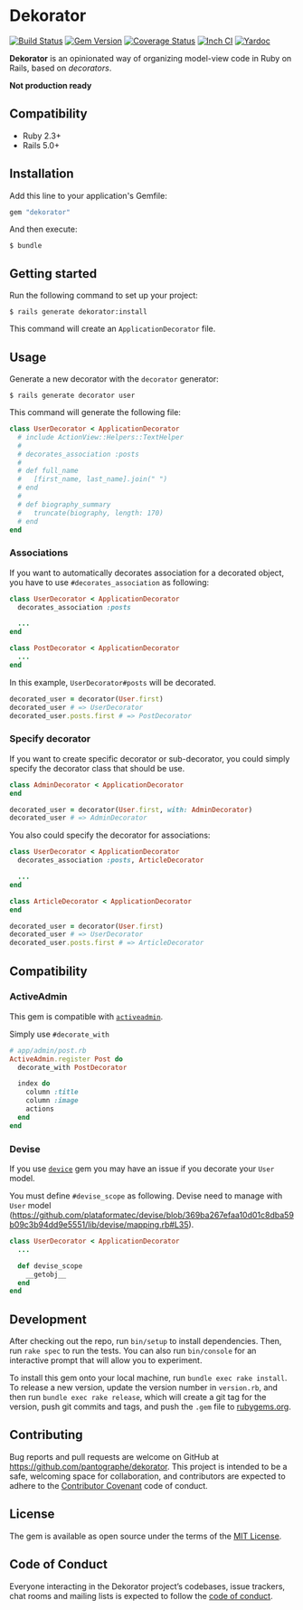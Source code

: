 # Dekorator

[![Build Status](https://travis-ci.org/pantographe/dekorator.svg?branch=master)](https://travis-ci.org/pantographe/dekorator)
[![Gem Version](https://badge.fury.io/rb/dekorator.svg)](https://rubygems.org/gems/dekorator)
[![Coverage Status](https://coveralls.io/repos/github/pantographe/dekorator/badge.svg)](https://coveralls.io/github/pantographe/dekorator)
[![Inch CI](https://inch-ci.org/github/pantographe/dekorator.svg?branch=master)](https://inch-ci.org/github/pantographe/dekorator)
[![Yardoc](https://img.shields.io/badge/doc-yardoc-blue.svg)](https://www.rubydoc.info/github/pantographe/dekorator/master)

**Dekorator** is an opinionated way of organizing model-view code in Ruby on Rails, based on _decorators_.

**Not production ready**

## Compatibility

* Ruby 2.3+
* Rails 5.0+


## Installation

Add this line to your application's Gemfile:

```ruby
gem "dekorator"
```

And then execute:

    $ bundle


## Getting started

Run the following command to set up your project:

    $ rails generate dekorator:install

This command will create an `ApplicationDecorator` file.


## Usage

Generate a new decorator with the `decorator` generator:

    $ rails generate decorator user

This command will generate the following file:

```ruby
class UserDecorator < ApplicationDecorator
  # include ActionView::Helpers::TextHelper
  #
  # decorates_association :posts
  #
  # def full_name
  #   [first_name, last_name].join(" ")
  # end
  #
  # def biography_summary
  #   truncate(biography, length: 170)
  # end
end
```

### Associations

If you want to automatically decorates association for a decorated object,
you have to use `#decorates_association` as following:

```ruby
class UserDecorator < ApplicationDecorator
  decorates_association :posts

  ...
end

class PostDecorator < ApplicationDecorator
  ...
end
```

In this example, `UserDecorator#posts` will be decorated.

```ruby
decorated_user = decorator(User.first)
decorated_user # => UserDecorator
decorated_user.posts.first # => PostDecorator
```

### Specify decorator

If you want to create specific decorator or sub-decorator, you could simply 
specify the decorator class that should be use.

```ruby
class AdminDecorator < ApplicationDecorator
end

decorated_user = decorator(User.first, with: AdminDecorator)
decorated_user # => AdminDecorator
```

You also could specify the decorator for associations:

```ruby
class UserDecorator < ApplicationDecorator
  decorates_association :posts, ArticleDecorator

  ...
end

class ArticleDecorator < ApplicationDecorator
end

decorated_user = decorator(User.first)
decorated_user # => UserDecorator
decorated_user.posts.first # => ArticleDecorator
```

## Compatibility

### ActiveAdmin

This gem is compatible with [`activeadmin`][activeadmin].

Simply use `#decorate_with`

```ruby
# app/admin/post.rb
ActiveAdmin.register Post do
  decorate_with PostDecorator

  index do
    column :title
    column :image
    actions
  end
end
```

### Devise

If you use [`device`][devise] gem you may have an issue if you decorate your
`User` model.

You must define `#devise_scope` as following. Devise need to manage with
`User` model (https://github.com/plataformatec/devise/blob/369ba267efaa10d01c8dba59b09c3b94dd9e5551/lib/devise/mapping.rb#L35).

```ruby
class UserDecorator < ApplicationDecorator
  ...

  def devise_scope
    __getobj__
  end
end
```


## Development

After checking out the repo, run `bin/setup` to install dependencies. Then, run `rake spec` to run the tests. You can also run `bin/console` for an interactive prompt that will allow you to experiment.

To install this gem onto your local machine, run `bundle exec rake install`. To release a new version, update the version number in `version.rb`, and then run `bundle exec rake release`, which will create a git tag for the version, push git commits and tags, and push the `.gem` file to [rubygems.org](https://rubygems.org).

## Contributing

Bug reports and pull requests are welcome on GitHub at https://github.com/pantographe/dekorator. This project is intended to be a safe, welcoming space for collaboration, and contributors are expected to adhere to the [Contributor Covenant](http://contributor-covenant.org) code of conduct.

## License

The gem is available as open source under the terms of the [MIT License](https://opensource.org/licenses/MIT).

## Code of Conduct

Everyone interacting in the Dekorator project’s codebases, issue trackers, chat rooms and mailing lists is expected to follow the [code of conduct](https://github.com/pantographe/dekorator/blob/master/CODE_OF_CONDUCT.md).

[activeadmin]: https://activeadmin.info/11-decorators.html
[devise]: https://github.com/plataformatec/devise/
